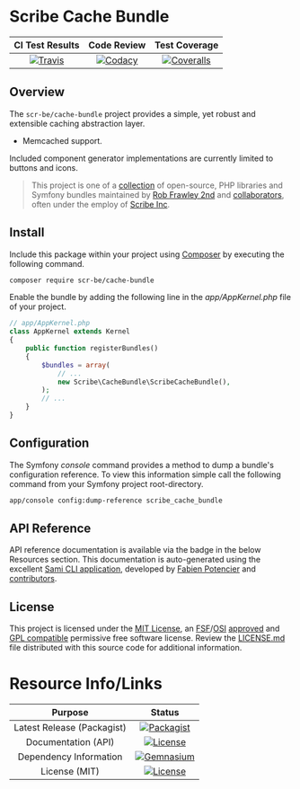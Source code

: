 # Scribe Cache Bundle

| CI Test Results | Code Review     | Test Coverage   |
|:---------------:|:---------------:|:---------------:|
| [![Travis](https://scr.be/cache-bundle/travis_shield)](https://scr.be/cache-bundle/travis) | [![Codacy](https://scr.be/cache-bundle/codacy_shield)](https://scr.be/cache-bundle/codacy) | [![Coveralls](https://scr.be/cache-bundle/coveralls_shield)](https://scr.be/cache-bundle/coveralls) |

## Overview

The `scr-be/cache-bundle` project provides a simple, yet robust and extensible caching
abstraction layer.

- Memcached support.

Included component generator implementations are currently limited to buttons
and icons.

> This project is one of a [collection](https://src.run) of open-source, PHP
> libraries and Symfony bundles maintained by [Rob Frawley 2nd](https://scr.be/rmf)
> and [collaborators](https://github.com/scr-be/cache-bundle/graphs/contributors),
> often under the employ of [Scribe Inc](https://scr.be/).

## Install

Include this package within your project using [Composer](https://getcomposer.com)
by executing the following command.

```bash
composer require scr-be/cache-bundle
```

Enable the bundle by adding the following line in the *app/AppKernel.php* file
of your project.

```php
// app/AppKernel.php
class AppKernel extends Kernel
{
    public function registerBundles()
    {
        $bundles = array(
            // ...
            new Scribe\CacheBundle\ScribeCacheBundle(),
        );
        // ...
    }
}
```

## Configuration

The Symfony *console* command provides a method to dump a bundle's configuration
reference. To view this information simple call the following command from your
Symfony project root-directory.

```bash
app/console config:dump-reference scribe_cache_bundle
```

## API Reference

API reference documentation is available via the badge in the below Resources
section. This documentation is auto-generated using the excellent
[Sami CLI application](https://github.com/FriendsOfPHP/Sami), developed by
[Fabien Potencier](https://github.com/fabpot) and
[contributors](https://github.com/FriendsOfPHP/Sami/graphs/contributors).

## License

This project is licensed under the
[MIT License](https://github.com/scr-be/cache-bundle/blob/master/LICENSE.md), an
[FSF](https://en.wikipedia.org/wiki/Free_Software_Foundation)/[OSI](https://en.wikipedia.org/wiki/Open_Source_Initiative)
[approved](https://en.wikipedia.org/wiki/Comparison_of_free_and_open-source_software_licenses#Approvals) and
[GPL compatible](https://en.wikipedia.org/wiki/GNU_General_Public_License#Compatibility_and_multi-licensing)
permissive free software license. Review the
[LICENSE.md](https://github.com/scr-be/cache-bundle/blob/master/LICENSE.md)
file distributed with this source code for additional information.

# Resource Info/Links

| Purpose | Status |
|:-------:|:------:|
| Latest Release (Packagist) | [![Packagist](https://scr.be/cache-bundle/packagist_shield)](https://scr.be/cache-bundle/packagist) |
| Documentation (API)        | [![License](https://scr.be/cache-bundle/api_shield)](https://scr.be/cache-bundle/api) |
| Dependency Information     | [![Gemnasium](https://scr.be/cache-bundle/gemnasium_shield)](https://scr.be/cache-bundle/gemnasium) |
| License (MIT)              | [![License](https://scr.be/cache-bundle/license_shield)](https://scr.be/cache-bundle/license) |
